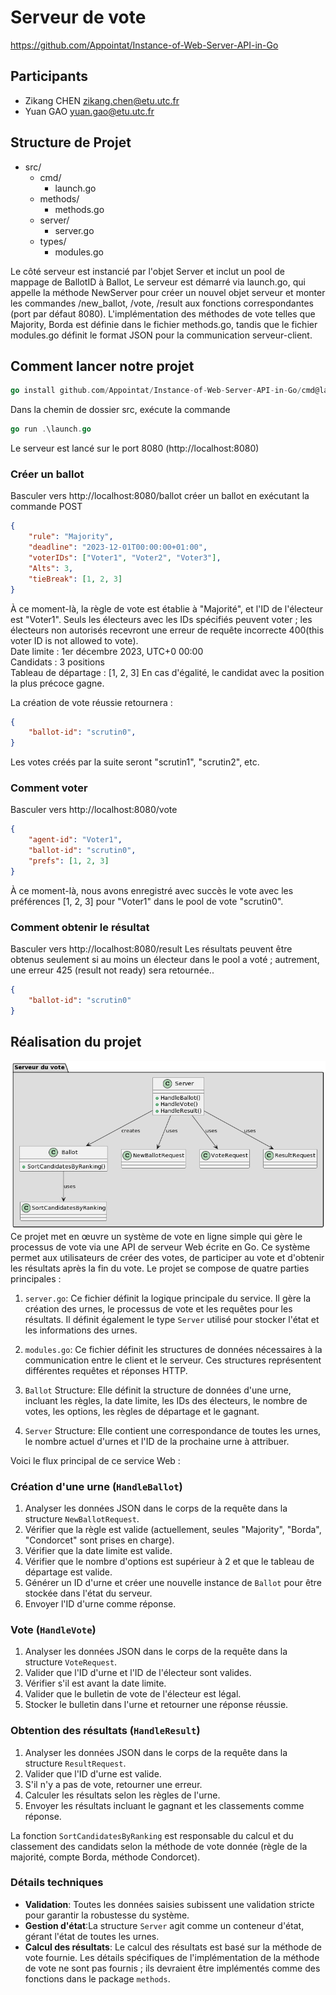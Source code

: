 # Serveur de vote
https://github.com/Appointat/Instance-of-Web-Server-API-in-Go
## Participants
- Zikang CHEN [zikang.chen@etu.utc.fr](mailto:zikang.chen@etu.utc.fr)
- Yuan GAO [yuan.gao@etu.utc.fr](mailto:yuan.gao@etu.utc.fr)

## Structure de Projet
- src/
  - cmd/
    - launch.go
  - methods/
    - methods.go
  - server/
    - server.go
  - types/
    - modules.go

Le côté serveur est instancié par l'objet Server et inclut un pool de mappage de BallotID à Ballot, Le serveur est démarré via launch.go, qui appelle la méthode NewServer pour créer un nouvel objet serveur et monter les commandes /new_ballot, /vote, /result aux fonctions correspondantes (port par défaut 8080).
L'implémentation des méthodes de vote telles que Majority, Borda est définie dans le fichier methods.go, tandis que le fichier modules.go définit le format JSON pour la communication serveur-client.

## Comment lancer notre projet
```go
go install github.com/Appointat/Instance-of-Web-Server-API-in-Go/cmd@latest
```
Dans la chemin de dossier src, exécute la commande
```go
go run .\launch.go
```
Le serveur est lancé sur le port 8080 (http://localhost:8080)
### Créer un ballot
Basculer vers http://localhost:8080/ballot créer un ballot en exécutant la commande POST
```json
{
    "rule": "Majority",
    "deadline": "2023-12-01T00:00:00+01:00",
    "voterIDs": ["Voter1", "Voter2", "Voter3"],
    "Alts": 3,
    "tieBreak": [1, 2, 3]
}
```
À ce moment-là, la règle de vote est établie à "Majorité", et l'ID de l'électeur est "Voter1". Seuls les électeurs avec les IDs spécifiés peuvent voter ; les électeurs non autorisés recevront une erreur de requête incorrecte 400(this voter ID is not allowed to vote). \
Date limite : 1er décembre 2023, UTC+0 00:00 \
Candidats : 3 positions \
Tableau de départage : [1, 2, 3] En cas d'égalité, le candidat avec la position la plus précoce gagne.

La création de vote réussie retournera :
```json
{
    "ballot-id": "scrutin0",
}
```
Les votes créés par la suite seront "scrutin1", "scrutin2", etc.
### Comment voter

Basculer vers http://localhost:8080/vote 

```json
{
    "agent-id": "Voter1",
    "ballot-id": "scrutin0",
    "prefs": [1, 2, 3]
}
```
À ce moment-là, nous avons enregistré avec succès le vote avec les préférences [1, 2, 3] pour "Voter1" dans le pool de vote "scrutin0".

### Comment obtenir le résultat
Basculer vers http://localhost:8080/result Les résultats peuvent être obtenus seulement si au moins un électeur dans le pool a voté ; autrement, une erreur 425 (result not ready) sera retournée..

```json
{
    "ballot-id": "scrutin0"
}
```

## Réalisation du projet
![](image.png)
Ce projet met en œuvre un système de vote en ligne simple qui gère le processus de vote via une API de serveur Web écrite en Go. Ce système permet aux utilisateurs de créer des votes, de participer au vote et d'obtenir les résultats après la fin du vote. Le projet se compose de quatre parties principales :

1. `server.go`: Ce fichier définit la logique principale du service. Il gère la création des urnes, le processus de vote et les requêtes pour les résultats. Il définit également le type `Server` utilisé pour stocker l'état et les informations des urnes.

2. `modules.go`: Ce fichier définit les structures de données nécessaires à la communication entre le client et le serveur. Ces structures représentent différentes requêtes et réponses HTTP.

3. `Ballot` Structure: Elle définit la structure de données d'une urne, incluant les règles, la date limite, les IDs des électeurs, le nombre de votes, les options, les règles de départage et le gagnant.

4. `Server` Structure: Elle contient une correspondance de toutes les urnes, le nombre actuel d'urnes et l'ID de la prochaine urne à attribuer.

Voici le flux principal de ce service Web :

### Création d'une urne (`HandleBallot`)
1. Analyser les données JSON dans le corps de la requête dans la structure `NewBallotRequest`.
2. Vérifier que la règle est valide (actuellement, seules "Majority", "Borda", "Condorcet" sont prises en charge).
3. Vérifier que la date limite est valide.
4. Vérifier que le nombre d'options est supérieur à 2 et que le tableau de départage est valide.
5. Générer un ID d'urne et créer une nouvelle instance de `Ballot` pour être stockée dans l'état du serveur.
6. Envoyer l'ID d'urne comme réponse.

### Vote (`HandleVote`)
1. Analyser les données JSON dans le corps de la requête dans la structure `VoteRequest`.
2. Valider que l'ID d'urne et l'ID de l'électeur sont valides.
3. Vérifier s'il est avant la date limite.
4. Valider que le bulletin de vote de l'électeur est légal.
5. Stocker le bulletin dans l'urne et retourner une réponse réussie.

### Obtention des résultats (`HandleResult`)
1. Analyser les données JSON dans le corps de la requête dans la structure `ResultRequest`.
2. Valider que l'ID d'urne est valide.
3. S'il n'y a pas de vote, retourner une erreur.
4. Calculer les résultats selon les règles de l'urne.
5. Envoyer les résultats incluant le gagnant et les classements comme réponse.

La fonction `SortCandidatesByRanking` est responsable du calcul et du classement des candidats selon la méthode de vote donnée (règle de la majorité, compte Borda, méthode Condorcet).

### Détails techniques
- **Validation**: Toutes les données saisies subissent une validation stricte pour garantir la robustesse du système.
- **Gestion d'état**:La structure `Server` agit comme un conteneur d'état, gérant l'état de toutes les urnes.
- **Calcul des résultats**: Le calcul des résultats est basé sur la méthode de vote fournie. Les détails spécifiques de l'implémentation de la méthode de vote ne sont pas fournis ; ils devraient être implémentés comme des fonctions dans le package `methods`.